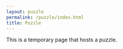 ```yaml
---
layout: puzzle
permalink: /puzzle/index.html
title: Puzzle
---
```


This is a temporary page that hosts a puzzle.
